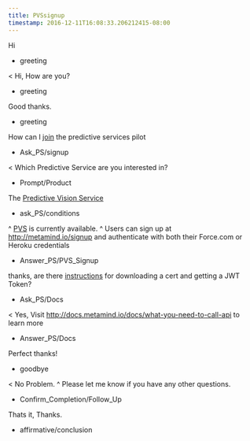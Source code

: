 ```yaml
---
title: PVSsignup
timestamp: 2016-12-11T16:08:33.206212415-08:00
---
```


Hi
* greeting

< Hi, How are you?
* greeting

Good thanks.
* greeting

How can I [join](signup) the predictive services pilot
* Ask_PS/signup


< Which Predictive Service are you interested in?
* Prompt/Product

The [Predictive Vision Service](product)
* ask_PS/conditions

^ [PVS](product) is currently available.
^ Users can sign up at http://metamind.io/signup and authenticate with both their Force.com or Heroku credentials
* Answer_PS/PVS_Signup

thanks, are there [instructions](docs) for downloading a cert and getting a JWT Token?
* Ask_PS/Docs

< Yes, Visit http://docs.metamind.io/docs/what-you-need-to-call-api to learn more
* Answer_PS/Docs

Perfect thanks!
* goodbye

< No Problem.
^ Please let me know if you have any other questions.
* Confirm_Completion/Follow_Up

Thats it, Thanks.
* affirmative/conclusion
